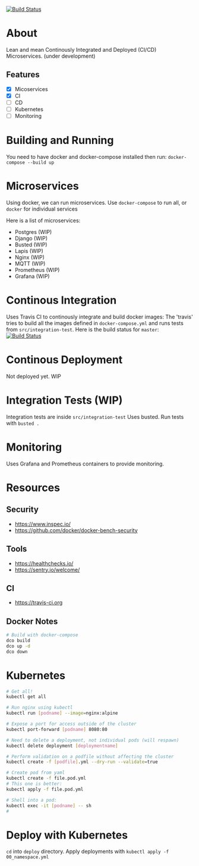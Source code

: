 [![Build Status](https://travis-ci.com/zunware/fragata.svg?branch=master)](https://travis-ci.com/zunware/fragata)


# About
Lean and mean Continously Integrated and Deployed (CI/CD) Microservices.
(under development)

## Features

- [x] Micoservices
- [x] CI
- [ ] CD
- [ ] Kubernetes
- [ ] Monitoring

# Building and Running

You need to have docker and docker-compose installed then run:
`docker-compose --build up`

# Microservices

Using docker, we can run microservices. Use `docker-compose` to run all, or `docker` for individual services

Here is a list of microservices:

- Postgres (WIP)
- Django (WIP)
- Busted (WIP)
- Lapis (WIP)
- Nginx (WIP)
- MQTT (WIP)
- Prometheus (WIP)
- Grafana (WIP)

# Continous Integration
Uses Travis CI to continously integrate and build docker images:
The 'travis' tries to build all the images defined in `docker-compose.yml` and runs tests from `src/integration-test`.
Here is the build status for `master`: [![Build Status](https://travis-ci.com/zunware/fragata.svg?branch=master)](https://travis-ci.com/zunware/fragata)


# Continous Deployment
Not deployed yet. WIP


# Integration Tests (WIP)

Integration tests are inside `src/integration-test`
Uses busted. Run tests with `busted .`

# Monitoring

Uses Grafana and Prometheus containers to provide monitoring.

# Resources

## Security
- https://www.inspec.io/
- https://github.com/docker/docker-bench-security

## Tools
- https://healthchecks.io/
- https://sentry.io/welcome/

## CI
- https://travis-ci.org



## Docker Notes

```bash
# Build with docker-compose
dco build
dco up -d
dco down
```



# Kubernetes

```bash
# Get all!
kubectl get all

# Run nginx using kubectl
kubectl run [podname] --image=nginx:alpine

# Expose a port for access outside of the cluster
kubectl port-forward [podname] 8080:80

# Need to delete a deployment, not individual pods (will respawn)
kubectl delete deployment [deploymentname]

# Perform validation on a podfile without affecting the cluster
kubectl create -f [podfile].yml --dry-run --validate=true

# Create pod from yaml
kubectl create -f file.pod.yml
# This one is better:
kubectl apply -f file.pod.yml

# Shell into a pod:
kubectl exec -it [podname] -- sh
#
```
# Deploy with Kubernetes
`cd` into `deploy` directory.
Apply deployments with `kubectl apply -f 00_namespace.yml`
